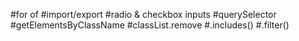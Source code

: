 #for of
#import/export
#radio & checkbox inputs
#querySelector
#getElementsByClassName
#classList.remove
#.includes()
#.filter()
